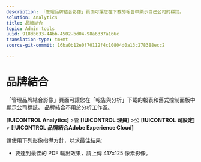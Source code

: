 ```yaml
---
description: 「管理品牌結合影像」頁面可讓您在下載的報告中顯示自己公司的標誌。
solution: Analytics
title: 品牌結合
topic: Admin tools
uuid: 918db633-44bb-4502-bd04-98a6337a166c
translation-type: tm+mt
source-git-commit: 16ba0b12e0f70112f4c10804d0a13c278388ecc2

---
```



# 品牌結合

「管理品牌結合影像」頁面可讓您在「報告與分析」下載的報表和舊式控制面板中顯示公司標誌。 品牌結合不用於分析工作區。

**[!UICONTROL Analytics]** &gt;管 **[!UICONTROL 理員]** &gt;公 **[!UICONTROL 司設定]** &gt; **[!UICONTROL 品牌結合Adobe Experience Cloud]**

請使用下列影像指導方針，以求最佳結果:

* 要達到最佳的 PDF 輸出效果，請上傳 417x125 像素影像。
